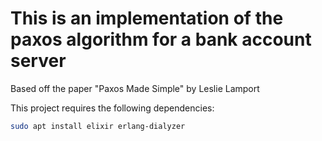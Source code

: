 # This is an implementation of the paxos algorithm for a bank account server  
Based off the paper "Paxos Made Simple" by Leslie Lamport  

This project requires the following dependencies:  
```bash
sudo apt install elixir erlang-dialyzer
```